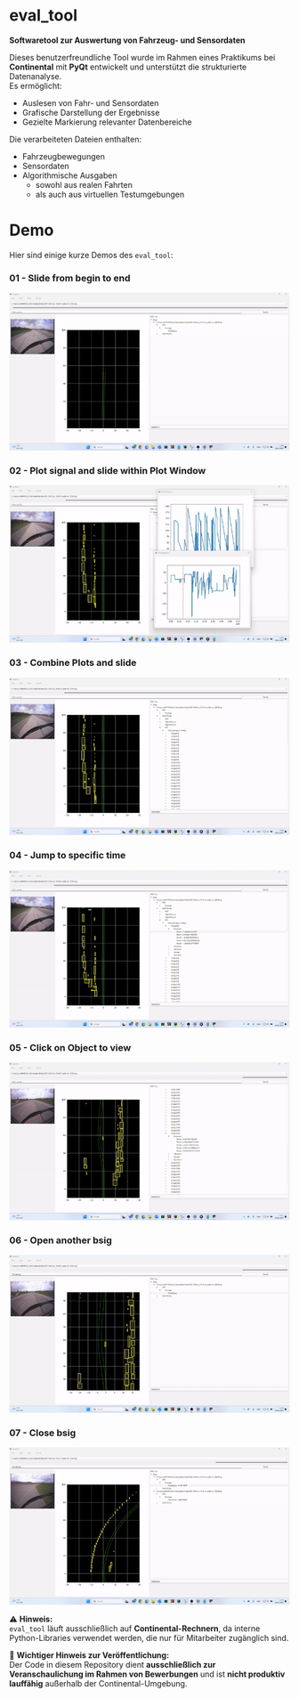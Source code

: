 # eval_tool

**Softwaretool zur Auswertung von Fahrzeug- und Sensordaten**

Dieses benutzerfreundliche Tool wurde im Rahmen eines Praktikums bei **Continental** mit **PyQt** entwickelt und unterstützt die strukturierte Datenanalyse.  
Es ermöglicht:  
- Auslesen von Fahr- und Sensordaten  
- Grafische Darstellung der Ergebnisse  
- Gezielte Markierung relevanter Datenbereiche  

Die verarbeiteten Dateien enthalten:  
- Fahrzeugbewegungen  
- Sensordaten  
- Algorithmische Ausgaben  
  - sowohl aus realen Fahrten  
  - als auch aus virtuellen Testumgebungen  
 
# Demo

Hier sind einige kurze Demos des `eval_tool`:


### 01 - Slide from begin to end
![Slide from begin to end](gif_demo/01-Slide-from-begin-to-end.gif)

### 02 - Plot signal and slide within Plot Window
![Plot signal and slide within Plot Window](gif_demo/02-Plot-signal-and-slide-within-Plot-Window.gif)

### 03 - Combine Plots and slide
![Combine Plots and slide](gif_demo/03-Combine-Plots-and-slide.gif)

### 04 - Jump to specific time
![Jump to specific time](gif_demo/04-Jump-to-specific-time.gif)

### 05 - Click on Object to view
![Click on Object to view](gif_demo/05-Click-on-Object-to-view.gif)

### 06 - Open another bsig
![Open another bsig](gif_demo/06-Open-another-bsig.gif)

### 07 - Close bsig
![Close bsig](gif_demo/07-Close-bsig.gif)



⚠️ **Hinweis:**  
`eval_tool` läuft ausschließlich auf **Continental-Rechnern**, da interne Python-Libraries verwendet werden, die nur für Mitarbeiter zugänglich sind.  

📌 **Wichtiger Hinweis zur Veröffentlichung:**  
Der Code in diesem Repository dient **ausschließlich zur Veranschaulichung im Rahmen von Bewerbungen** und ist **nicht produktiv lauffähig** außerhalb der Continental-Umgebung.  



